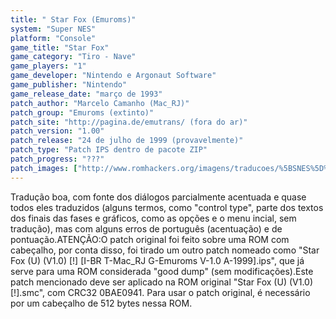 ```yaml
---
title: " Star Fox (Emuroms)"
system: "Super NES"
platform: "Console"
game_title: "Star Fox"
game_category: "Tiro - Nave"
game_players: "1"
game_developer: "Nintendo e Argonaut Software"
game_publisher: "Nintendo"
game_release_date: "março de 1993"
patch_author: "Marcelo Camanho (Mac_RJ)"
patch_group: "Emuroms (extinto)"
patch_site: "http://pagina.de/emutrans/ (fora do ar)"
patch_version: "1.00"
patch_release: "24 de julho de 1999 (provavelmente)"
patch_type: "Patch IPS dentro de pacote ZIP"
patch_progress: "???"
patch_images: ["http://www.romhackers.org/imagens/traducoes/%5BSNES%5D%20Star%20Fox%20-%201.png","http://www.romhackers.org/imagens/traducoes/%5BSNES%5D%20Star%20Fox%20-%20Emuroms%20-%202.png","http://www.romhackers.org/imagens/traducoes/%5BSNES%5D%20Star%20Fox%20-%20Emuroms%20-%203.png"]
---
```

Tradução boa, com fonte dos diálogos parcialmente acentuada e quase todos eles traduzidos (alguns termos, como "control type", parte dos textos dos finais das fases e gráficos, como as opções e o menu incial, sem tradução), mas com alguns erros de português (acentuação) e de pontuação.ATENÇÃO:O patch original foi feito sobre uma ROM com cabeçalho, por conta disso, foi tirado um outro patch nomeado como "Star Fox (U) (V1.0) [!] [I-BR T-Mac_RJ G-Emuroms V-1.0 A-1999].ips", que já serve para uma ROM considerada "good dump" (sem modificações).Este patch mencionado deve ser aplicado na ROM original "Star Fox (U) (V1.0) [!].smc", com CRC32 0BAE0941. Para usar o patch original, é necessário por um cabeçalho de 512 bytes nessa ROM.